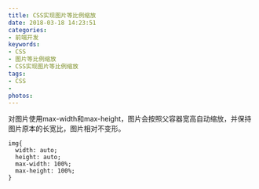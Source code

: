 ```yaml
---
title: CSS实现图片等比例缩放
date: 2018-03-18 14:23:51
categories:
- 前端开发
keywords:
- CSS
- 图片等比例缩放
- CSS实现图片等比例缩放
tags:
- CSS
-
photos:
---
```


对图片使用max-width和max-height，图片会按照父容器宽高自动缩放，并保持图片原本的长宽比，图片相对不变形。

```
img{
  width: auto;
  height: auto;
  max-width: 100%;
  max-height: 100%;
}
```
